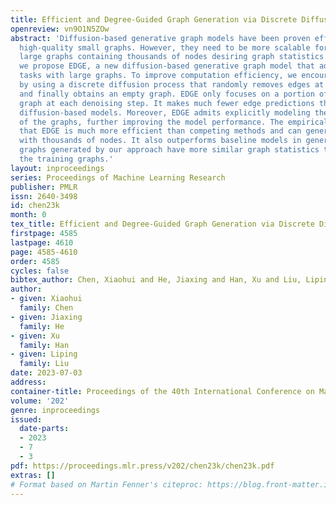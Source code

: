 ```yaml
---
title: Efficient and Degree-Guided Graph Generation via Discrete Diffusion Modeling
openreview: vn9O1N5ZOw
abstract: 'Diffusion-based generative graph models have been proven effective in generating
  high-quality small graphs. However, they need to be more scalable for generating
  large graphs containing thousands of nodes desiring graph statistics. In this work,
  we propose EDGE, a new diffusion-based generative graph model that addresses generative
  tasks with large graphs. To improve computation efficiency, we encourage graph sparsity
  by using a discrete diffusion process that randomly removes edges at each time step
  and finally obtains an empty graph. EDGE only focuses on a portion of nodes in the
  graph at each denoising step. It makes much fewer edge predictions than previous
  diffusion-based models. Moreover, EDGE admits explicitly modeling the node degrees
  of the graphs, further improving the model performance. The empirical study shows
  that EDGE is much more efficient than competing methods and can generate large graphs
  with thousands of nodes. It also outperforms baseline models in generation quality:
  graphs generated by our approach have more similar graph statistics to those of
  the training graphs.'
layout: inproceedings
series: Proceedings of Machine Learning Research
publisher: PMLR
issn: 2640-3498
id: chen23k
month: 0
tex_title: Efficient and Degree-Guided Graph Generation via Discrete Diffusion Modeling
firstpage: 4585
lastpage: 4610
page: 4585-4610
order: 4585
cycles: false
bibtex_author: Chen, Xiaohui and He, Jiaxing and Han, Xu and Liu, Liping
author:
- given: Xiaohui
  family: Chen
- given: Jiaxing
  family: He
- given: Xu
  family: Han
- given: Liping
  family: Liu
date: 2023-07-03
address: 
container-title: Proceedings of the 40th International Conference on Machine Learning
volume: '202'
genre: inproceedings
issued:
  date-parts:
  - 2023
  - 7
  - 3
pdf: https://proceedings.mlr.press/v202/chen23k/chen23k.pdf
extras: []
# Format based on Martin Fenner's citeproc: https://blog.front-matter.io/posts/citeproc-yaml-for-bibliographies/
---
```

